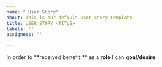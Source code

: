 ```yaml
---
name: " User Story"
about: This is our default user story template
title: USER STORY <TITLE>
labels: ''
assignees: ''

---
```


In order to **received benefit ** as a **role** I can **goal/desire**
